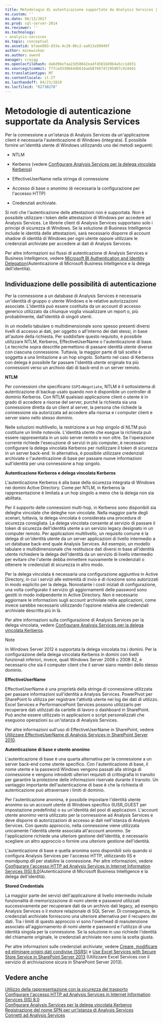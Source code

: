 ```yaml
---
title: Metodologie di autenticazione supportate da Analysis Services | Microsoft Docs
ms.custom: ''
ms.date: 06/13/2017
ms.prod: sql-server-2014
ms.reviewer: ''
ms.technology:
- analysis-services
ms.topic: conceptual
ms.assetid: b7aee903-d33a-4c20-86c2-aa013a50949f
author: minewiskan
ms.author: owend
manager: craigg
ms.openlocfilehash: da6d96efaa23d50042ea4f4501b89b4a5cc1dd31
ms.sourcegitcommit: f7fced330b64d6616aeb8766747295807c92dd41
ms.translationtype: MT
ms.contentlocale: it-IT
ms.lasthandoff: 04/23/2019
ms.locfileid: "62730278"
---
```

# <a name="authentication-methodologies-supported-by-analysis-services"></a>Metodologie di autenticazione supportate da Analysis Services
  Per la connessione a un'istanza di Analysis Services da un'applicazione client è necessaria l'autenticazione di Windows (integrata). È possibile fornire un'identità utente di Windows utilizzando uno dei metodi seguenti:  
  
-   NTLM  
  
-   Kerberos (vedere [Configurare Analysis Services per la delega vincolata Kerberos](configure-analysis-services-for-kerberos-constrained-delegation.md))  
  
-   EffectiveUserName nella stringa di connessione  
  
-   Accesso di base o anonimo (è necessaria la configurazione per l'accesso HTTP)  
  
-   Credenziali archiviate.  
  
 Si noti che l'autenticazione delle attestazioni non è supportata. Non è possibile utilizzare i token delle attestazioni di Windows per accedere ad Analysis Services. Le librerie client di Analysis Services supportano solo i principi di sicurezza di Windows. Se la soluzione di Business Intelligence include le identità delle attestazioni, sarà necessario disporre di account shadow di identità di Windows per ogni utente oppure utilizzare le credenziali archiviate per accedere ai dati di Analysis Services.  
  
 Per altre informazioni sui flussi di autenticazione di Analysis Services e Business Intelligence, vedere [Microsoft BI Authentication and Identity Delegation](https://go.microsoft.com/fwlink/?LinkID=286576)(Autenticazione di Microsoft Business Intelligence e la delega dell'identità).  
  
##  <a name="bkmk_auth"></a> Individuazione delle possibilità di autenticazione  
 Per la connessione a un database di Analysis Services è necessaria un'identità di gruppo o utente Windows e le relative autorizzazioni associate. L'identità può essere costituita da un account di accesso generico utilizzato da chiunque voglia visualizzare un report o, più probabilmente, dall'identità di singoli utenti.  
  
 In un modello tabulare o multidimensionale sono spesso presenti diversi livelli di accesso ai dati, per oggetto o all'interno dei dati stessi, in base all'autore della richiesta. Per soddisfare questo requisito, è possibile utilizzare NTLM, Kerberos, EffectiveUserName o l'autenticazione di base. Le tecniche sopra descritte permettono di passare identità utente diverse con ciascuna connessione. Tuttavia, la maggior parte di tali scelte è soggetta a una limitazione a un hop singolo. Soltanto nel caso di Kerberos con delega è possibile far passare l'identità utente originale tra più connessioni verso un archivio dati di back-end in un server remoto.  
  
 **NTLM**  
  
 Per connessioni che specificano `SSPI=Negotiate`, NTLM è il sottosistema di autenticazione di backup usato quando non è disponibile un controller di dominio Kerberos. Con NTLM qualsiasi applicazione client o utente è in grado di accedere a risorse del server, purché la richiesta sia una connessione diretta da un client al server, la persona che richiede la connessione sia autorizzata ad accedere alla risorsa e i computer client e server siano nello stesso dominio.  
  
 Nelle soluzioni multilivello, la restrizione a un hop singolo di NLTM può costituire un limite notevole. L'identità utente che esegue la richiesta può essere rappresentata in un solo server remoto e non oltre. Se l'operazione corrente richiede l'esecuzione di servizi in più computer, è necessario configurare la delega vincolata Kerberos per riutilizzare il token di sicurezza in un server back-end. In alternativa, è possibile utilizzare credenziali archiviate o l'autenticazione di base per passare nuove informazioni sull'identità per una connessione a hop singolo.  
  
 **Autenticazione Kerberos e delega vincolata Kerberos**  
  
 L'autenticazione Kerberos è alla base della sicurezza integrata di Windows nei domini Active Directory. Come per NTLM, in Kerberos la rappresentazione è limitata a un hop singolo a meno che la delega non sia abilitata.  
  
 Per il supporto delle connessioni multi-hop, in Kerberos sono disponibili sia deleghe vincolate che deleghe non vincolate. Nella maggior parte degli scenari, tuttavia, la delega vincolata è considerata una procedura di sicurezza consigliata. La delega vincolata consente al servizio di passare il token di sicurezza dell'identità utente a un servizio legacy designato in un computer remoto. Per applicazioni multilivello, un requisito comune è la delega di un'identità utente da un server applicazioni di livello intermedio a un database back-end quale Analysis Services. Ad esempio, un modello tabulare o multidimensionale che restituisce dati diversi in base all'identità utente richiedere la delega dell'identità da un servizio di livello intermedio per evitare che l'utente debba immettere nuovamente le credenziali o ottenere le credenziali di sicurezza in altro modo.  
  
 Per la delega vincolata è necessaria una configurazione aggiuntiva in Active Directory, in cui i servizi alle estremità di invio e di ricezione sono autorizzati in modo esplicito per la delega. Nonostante i costi iniziali di configurazione, una volta configurato il servizio gli aggiornamenti delle password sono gestiti in modo indipendente in Active Directory. Non è necessario aggiornare le informazioni sugli account archiviate nelle applicazioni, come invece sarebbe necessario utilizzando l'opzione relativa alle credenziali archiviate descritta più in là.  
  
 Per altre informazioni sulla configurazione di Analysis Services per la delega vincolata, vedere [Configurare Analysis Services per la delega vincolata Kerberos](configure-analysis-services-for-kerberos-constrained-delegation.md).  
  
> [!NOTE]  
>  In Windows Server 2012 è supportata la delega vincolata tra i domini. Per la configurazione della delega vincolata Kerberos in domini con livelli funzionali inferiori, invece, quali Windows Server 2008 o 2008 R2, è necessario che sia il computer client che il server siano membri dello stesso dominio.  
  
 **EffectiveUserName**  
  
 EffectiveUserName è una proprietà della stringa di connessione utilizzata per passare informazioni sull'identità a Analysis Services. PowerPivot per SharePoint lo utilizza per registrare l'attività utente nei log dei dati di utilizzo. Excel Services e PerformancePoint Services possono utilizzarlo per recuperare dati utilizzati da cartelle di lavoro o dashboard in SharePoint. Può anche essere utilizzato in applicazioni o script personalizzati che eseguono operazioni su un'istanza di Analysis Services.  
  
 Per altre informazioni sull'uso di EffectiveUserName in SharePoint, vedere [Utilizzare EffectiveUserName di Analysis Services in SharePoint Server 2010](https://go.microsoft.com/fwlink/?LinkId=311905).  
  
 **Autenticazione di base e utente anonimo**  
  
 L'autenticazione di base è una quarta alternativa per la connessione a un server back-end come utente specifico. Con l'autenticazione di base, il nome utente e la password Windows vengono passati alla stringa di connessione e vengono introdotti ulteriori requisiti di crittografia in transito per garantire la protezione delle informazioni riservate durante il transito. Un vantaggio importante dell'autenticazione di base è che la richiesta di autenticazione può attraversare i limiti di dominio.  
  
 Per l'autenticazione anonima, è possibile impostare l'identità utente anonimo su un account utente di Windows specifico (IUSR_GUEST per impostazione predefinita) o su un'identità del pool di applicazioni. L'account utente anonimo verrà utilizzato per la connessione ad Analysis Services e deve disporre di autorizzazioni di accesso ai dati nell'istanza di Analysis Services. Con questo approccio, nella connessione viene utilizzata unicamente l'identità utente associata all'account anonimo. Se l'applicazione richiede una ulteriore gestione dell'identità, è necessario scegliere un altro approccio o fornire una ulteriore gestione dell'identità.  
  
 L'autenticazione di base e quella anonima sono disponibili solo quando si configura Analysis Services per l'accesso HTTP, utilizzando IIS e msmdpump.dll per stabilire la connessione. Per altre informazioni, vedere [Configurare l'accesso HTTP ad Analysis Services in Internet Information Services &#40;IIS&#41; 8.0](configure-http-access-to-analysis-services-on-iis-8-0.md)(Autenticazione di Microsoft Business Intelligence e la delega dell'identità).  
  
 **Stored Credentials**  
  
 La maggior parte dei servizi dell'applicazione di livello intermedio include funzionalità di memorizzazione di nomi utente e password utilizzati successivamente per recuperare dati da un archivio dati legacy, ad esempio Analysis Services o il motore relazionale di SQL Server. Di conseguenza, le credenziali archiviate forniscono una ulteriore alternativa per il recupero dei dati. Tra i limiti di questo approccio vi sono l'overhead di manutenzione associato all'aggiornamento di nomi utente e password e l'utilizzo di una identità singola per la connessione. Se la soluzione in uso richiede l'identità del chiamante originale, le credenziali archiviate non sono la scelta giusta.  
  
 Per altre informazioni sulle credenziali archiviate, vedere [Creare, modificare ed eliminare origini dati condivise &#40;SSRS&#41;](../../reporting-services/report-data/create-modify-and-delete-shared-data-sources-ssrs.md) e [Use Excel Services with Secure Store Service in SharePoint Server 2013](https://go.microsoft.com/fwlink/?LinkID=309869) (Utilizzare Excel Services con il servizio di archiviazione sicura in SharePoint Server 2013).  
  
## <a name="see-also"></a>Vedere anche  
 [Utilizzo della rappresentazione con la sicurezza del trasporto](https://go.microsoft.com/fwlink/?LinkId=311727)   
 [Configurare l'accesso HTTP ad Analysis Services in Internet Information Services &#40;IIS&#41; 8.0](configure-http-access-to-analysis-services-on-iis-8-0.md)   
 [Configurare Analysis Services per la delega vincolata Kerberos](configure-analysis-services-for-kerberos-constrained-delegation.md)   
 [Registrazione del nome SPN per un'istanza di Analysis Services](spn-registration-for-an-analysis-services-instance.md)   
 [Connetti ad Analysis Services](connect-to-analysis-services.md)  
  
  
